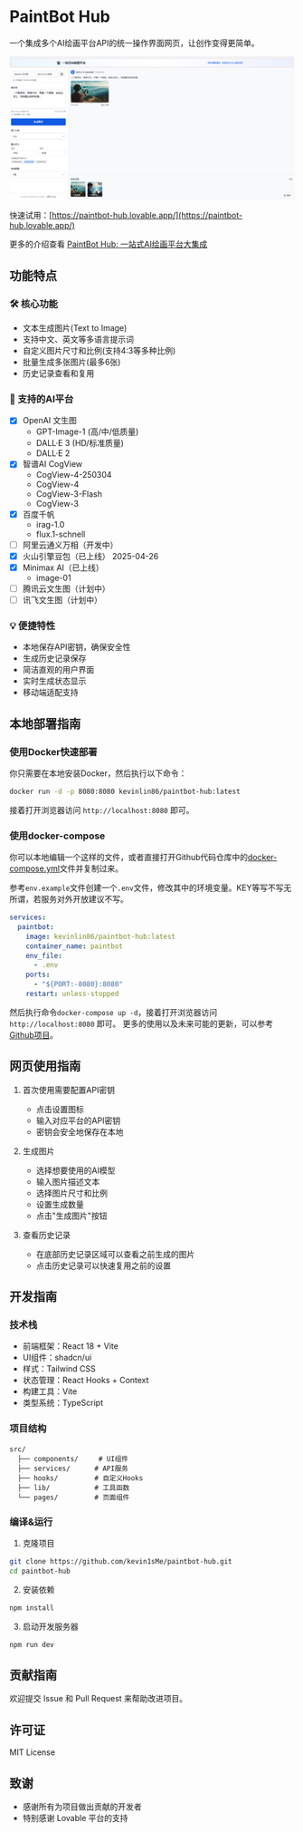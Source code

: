 # PaintBot Hub

一个集成多个AI绘画平台API的统一操作界面网页，让创作变得更简单。

![PaintBot演示图](./public/paintbot-hub-ui.png)

快速试用：[https://paintbot-hub.lovable.app/](https://paintbot-hub.lovable.app/)

更多的介绍查看 [PaintBot Hub: 一站式AI绘画平台大集成](https://gameapp.club/post/2025-04-24-paintbot-hub/)

## 功能特点

### 🛠 核心功能
- 文本生成图片(Text to Image)
- 支持中文、英文等多语言提示词
- 自定义图片尺寸和比例(支持4:3等多种比例)
- 批量生成多张图片(最多6张)
- 历史记录查看和复用

### 🎨 支持的AI平台
- [x] OpenAI 文生图
  - GPT-Image-1 (高/中/低质量)
  - DALL·E 3 (HD/标准质量)
  - DALL·E 2
- [x] 智谱AI CogView
  - CogView-4-250304
  - CogView-4
  - CogView-3-Flash
  - CogView-3
- [x] 百度千帆
  - irag-1.0
  - flux.1-schnell
- [ ] 阿里云通义万相（开发中）
- [x] 火山引擎豆包（已上线） 2025-04-26
- [x] Minimax AI（已上线）
  - image-01
- [ ] 腾讯云文生图（计划中）
- [ ] 讯飞文生图（计划中）

### 💡 便捷特性
- 本地保存API密钥，确保安全性
- 生成历史记录保存
- 简洁直观的用户界面
- 实时生成状态显示
- 移动端适配支持

## 本地部署指南

### 使用Docker快速部署
你只需要在本地安装Docker，然后执行以下命令：
```bash
docker run -d -p 8080:8080 kevinlin86/paintbot-hub:latest
```
接着打开浏览器访问 `http://localhost:8080` 即可。

### 使用docker-compose
你可以本地编辑一个这样的文件，或者直接打开Github代码仓库中的[docker-compose.yml](https://github.com/kevin1sMe/paintbot-hub/blob/main/docker-compose.yml)文件并复制过来。

参考`env.example`文件创建一个`.env`文件，修改其中的环境变量。KEY等写不写无所谓，若服务对外开放建议不写。

```yaml
services:
  paintbot:
    image: kevinlin86/paintbot-hub:latest
    container_name: paintbot
    env_file:
      - .env
    ports:
      - "${PORT:-8080}:8080"
    restart: unless-stopped
```
然后执行命令`docker-compose up -d`，接着打开浏览器访问 `http://localhost:8080` 即可。
更多的使用以及未来可能的更新，可以参考[Github项目](https://github.com/kevin1sMe/paintbot-hub)。

## 网页使用指南

1. 首次使用需要配置API密钥
   - 点击设置图标
   - 输入对应平台的API密钥
   - 密钥会安全地保存在本地

2. 生成图片
   - 选择想要使用的AI模型
   - 输入图片描述文本
   - 选择图片尺寸和比例
   - 设置生成数量
   - 点击"生成图片"按钮

3. 查看历史记录
   - 在底部历史记录区域可以查看之前生成的图片
   - 点击历史记录可以快速复用之前的设置

## 开发指南

### 技术栈
- 前端框架：React 18 + Vite
- UI组件：shadcn/ui
- 样式：Tailwind CSS
- 状态管理：React Hooks + Context
- 构建工具：Vite
- 类型系统：TypeScript

### 项目结构
```
src/
  ├── components/     # UI组件
  ├── services/      # API服务
  ├── hooks/         # 自定义Hooks
  ├── lib/           # 工具函数
  └── pages/         # 页面组件
```

### 编译&运行
1. 克隆项目
```bash
git clone https://github.com/kevin1sMe/paintbot-hub.git
cd paintbot-hub
```

2. 安装依赖
```bash
npm install
```

3. 启动开发服务器
```bash
npm run dev
```

## 贡献指南
欢迎提交 Issue 和 Pull Request 来帮助改进项目。

## 许可证
MIT License

## 致谢
- 感谢所有为项目做出贡献的开发者
- 特别感谢 Lovable 平台的支持


